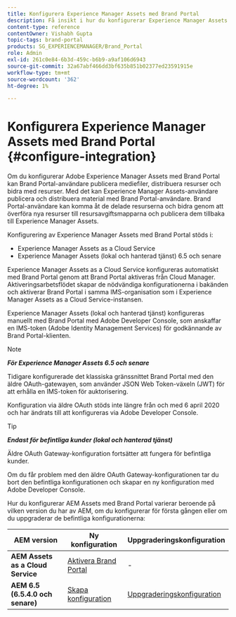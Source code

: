 ```yaml
---
title: Konfigurera Experience Manager Assets med Brand Portal
description: Få insikt i hur du konfigurerar Experience Manager Assets med Brand Portal.
content-type: reference
contentOwner: Vishabh Gupta
topic-tags: brand-portal
products: SG_EXPERIENCEMANAGER/Brand_Portal
role: Admin
exl-id: 261c0e84-6b3d-459c-b6b9-a9af106d6943
source-git-commit: 32a67abf466dd3bf635b851b02377ed23591915e
workflow-type: tm+mt
source-wordcount: '362'
ht-degree: 1%

---
```


# Konfigurera Experience Manager Assets med Brand Portal {#configure-integration}

Om du konfigurerar Adobe Experience Manager Assets med Brand Portal kan Brand Portal-användare publicera mediefiler, distribuera resurser och bidra med resurser. Med det kan Experience Manager Assets-användare publicera och distribuera material med Brand Portal-användare. Brand Portal-användare kan komma åt de delade resurserna och bidra genom att överföra nya resurser till resursavgiftsmapparna och publicera dem tillbaka till Experience Manager Assets.

Konfigurering av Experience Manager Assets med Brand Portal stöds i:

* Experience Manager Assets as a Cloud Service
* Experience Manager Assets (lokal och hanterad tjänst) 6.5 och senare

Experience Manager Assets as a Cloud Service konfigureras automatiskt med Brand Portal genom att Brand Portal aktiveras från Cloud Manager. Aktiveringsarbetsflödet skapar de nödvändiga konfigurationerna i bakänden och aktiverar Brand Portal i samma IMS-organisation som i Experience Manager Assets as a Cloud Service-instansen.

Experience Manager Assets (lokal och hanterad tjänst) konfigureras manuellt med Brand Portal med Adobe Developer Console, som anskaffar en IMS-token (Adobe Identity Management Services) för godkännande av Brand Portal-klienten.

>[!NOTE]
>
>***För Experience Manager Assets 6.5 och senare***
>
>Tidigare konfigurerade det klassiska gränssnittet Brand Portal med den äldre OAuth-gatewayen, som använder JSON Web Token-växeln (JWT) för att erhålla en IMS-token för auktorisering.
>
>Konfiguration via äldre OAuth stöds inte längre från och med 6 april 2020 och har ändrats till att konfigureras via Adobe Developer Console.


>[!TIP]
>
>***Endast för befintliga kunder (lokal och hanterad tjänst)***
>
>Äldre OAuth Gateway-konfiguration fortsätter att fungera för befintliga kunder.
>
>Om du får problem med den äldre OAuth Gateway-konfigurationen tar du bort den befintliga konfigurationen och skapar en ny konfiguration med Adobe Developer Console.

Hur du konfigurerar AEM Assets med Brand Portal varierar beroende på vilken version du har av AEM, om du konfigurerar för första gången eller om du uppgraderar de befintliga konfigurationerna:

| **AEM version** | **Ny konfiguration** | **Uppgraderingskonfiguration** |
|---|---|---|
| **AEM Assets as a Cloud Service** | [Aktivera Brand Portal](https://experienceleague.adobe.com/en/docs/experience-manager-cloud-service/content/assets/brand-portal/configure-aem-assets-with-brand-portal) | - |
| **AEM 6.5 (6.5.4.0 och senare)** | [Skapa konfiguration](https://experienceleague.adobe.com/en/docs/experience-manager-65/content/assets/brandportal/configure-aem-assets-with-brand-portal) | [Uppgraderingskonfiguration](https://experienceleague.adobe.com/en/docs/experience-manager-65/content/assets/brandportal/configure-aem-assets-with-brand-portal#upgrade-integration-65) |
